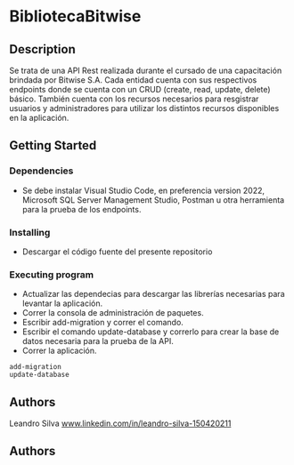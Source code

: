 # BibliotecaBitwise

## Description

Se trata de una API Rest realizada durante el cursado de una capacitación brindada por Bitwise S.A. 
Cada entidad cuenta con sus respectivos endpoints donde se cuenta con un CRUD (create, read, update, delete) básico.
También cuenta con los recursos necesarios para resgistrar usuarios y administradores para utilizar los distintos recursos 
disponibles en la aplicación.

## Getting Started

### Dependencies

* Se debe instalar Visual Studio Code, en preferencia version 2022, Microsoft SQL Server Management Studio, Postman u otra
herramienta para la prueba de los endpoints.

### Installing

* Descargar el código fuente del presente repositorio

### Executing program

* Actualizar las dependecias para descargar las librerías necesarias para levantar la aplicación.
* Correr la consola de administración de paquetes.
* Escribir add-migration y correr el comando.
* Escribir el comando update-database y correrlo para crear la base de datos necesaria para la prueba de la API. 
* Correr la aplicación.

```
add-migration
update-database
```



## Authors

Leandro Silva 
www.linkedin.com/in/leandro-silva-150420211

## Authors
